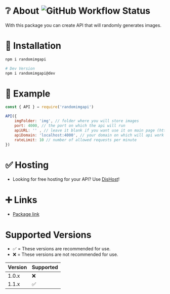 # ❔ About ![GitHub Workflow Status](https://img.shields.io/github/workflow/status/daneeskripter/random-img-api/CodeQL)
With this package you can create API that will randomly generates images.
# 🏁 Installation
```sh
npm i randomimgapi

# Dev Version
npm i randomimgapi@dev
```
# 📜 Example
```js
const { API } = require('randomimgapi')

API({
    imgFolder: 'img', // folder where you will store images
    port: 4000, // the port on which the api will run
    apiURL: '' , // leave it blank if you want use it on main page (https://yourdomain.com/)
    apiDomain: 'localhost:4000', // your domain on which will api work (if you want to use localhost do it with port)
    rateLimit: 10 // number of allowed requests per minute
})
```
# ✅ Hosting
- Looking for free hosting for your API? Use [DisHost](https://dishost.xyz)!

# ➕ Links
- [Package link](https://www.npmjs.com/package/randomimgapi)

# Supported Versions

- ✅ = These versions are recommended for use.
- ❌ = These versions are not recommended for use.

| Version | Supported          |
| ------- | ------------------ |
| 1.0.x  | :x: |
| 1.1.x  | :white_check_mark: |
